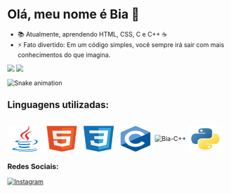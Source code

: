 # Olá, meu nome é Bia 👋

- 📚 Atualmente, aprendendo HTML, CSS, C e C++ ☕ 
- ⚡ Fato divertido: Em um código simples, você sempre irá sair com mais conhecimentos do que imagina.
 
 <div>
    <img height="180em" src="https://github-readme-stats.vercel.app/api?username=davialgarcia&show_icons=true&theme=dracula&include_all_commits=true&count_private=true"/>
    <img height="180em" src="https://github-readme-stats.vercel.app/api/top-langs/?username=davialgarcia&layout=compact&langs_count=7&theme=dracula"/>
 <div>
  
![Snake animation](https://github.com/biancadqreal/biancadqreal/blob/output/github-contribution-grid-snake.svg)
  
 ## Linguagens utilizadas:

<div style="display: inline_block"><br>
  <img align="center" alt="Bia-Js" height="60" width="80" src="https://raw.githubusercontent.com/devicons/devicon/master/icons/java/java-original.svg">
  <img align="center" alt="Bia-HTML" height="60" width="80" src="https://raw.githubusercontent.com/devicons/devicon/master/icons/html5/html5-original.svg">
  <img align="center" alt="Bia-CSS" height="60" width="80" src="https://raw.githubusercontent.com/devicons/devicon/master/icons/css3/css3-original.svg">
  <img align="center" alt="Bia-C" height="60" width="80" src="https://raw.githubusercontent.com/devicons/devicon/master/icons/c/c-original.svg">
   <img align="center" alt="Bia-C++" height="60" width="80" src="https://raw.githubusercontent.com/devicons/devicon/master/icons/c++/c++-original.svg">
  <img align="center" alt="Bia-Python" height="60" width="80" src="https://raw.githubusercontent.com/devicons/devicon/master/icons/python/python-original.svg">
  </div>
    
 ### Redes Sociais:
 
[![Instagram](https://img.shields.io/badge/Instagram-E4405F?style=for-the-badge&logo=instagram&logoColor=white)](https://www.instagram.com/biaartsofc/)
